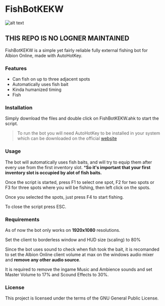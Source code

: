 # FishBotKEKW
![alt text](https://i.ibb.co/6wyRnsZ/Fishbot-KEKW-5.png)

## THIS REPO IS NO LOGNER MAINTAINED

FishBotKEKW is a simple yet fairly reliable fully external fishing bot for Albion Online, made with AutoHotKey.

### Features

  - Can fish on up to three adjacent spots
  - Automatically uses fish bait
  - Kinda humanized timing
  - Fish

### Installation

Simply download the files and double click on FishBotKEKW.ahk to start the script.

> To run the bot you will need AutoHotKey to be installed in your system which can be downloaded on the official [website](https://www.autohotkey.com/)

### Usage

The bot will automatically uses fish baits, and will try to equip them after every use from the first inventory slot.
***So it's important that your first inventory slot is occupied by alot of fish baits.**

Once the script is started, press F1 to select one spot, F2 for two spots or F3 for three spots where you will be fishing, then left click on the spots.

Once you selected the spots, just press F4 to start fishing.

To close the script press ESC.

### Requirements

As of now the bot only works on **1920x1080** resolutions.

Set the client to borderless window and HUD size (scaling) to 80%

Since the bot uses sound to check when fish took the bait, it is recomanded to set the Albion Online client volume at max on the windows audio mixer and **remove any other audio source**.

It is required to remove the ingame Music and Ambience sounds and set Master Volume to 17% and Scound Effects to 30%.


### License

This project is licensed under the terms of the GNU General Public License.
